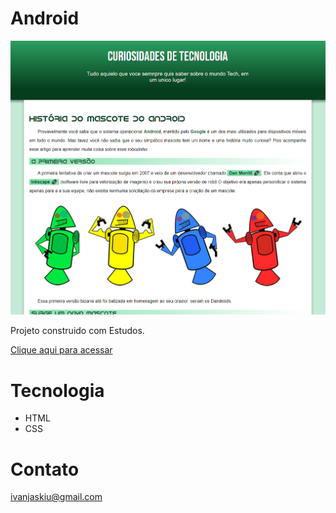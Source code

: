 # Android

![preview](/.github/android.png)

Projeto construido com Estudos.

[Clique aqui para acessar](https:///Ivan-Jaskiu.github.io/Android)

# Tecnologia
- HTML
- CSS

# Contato
ivanjaskiu@gmail.com
